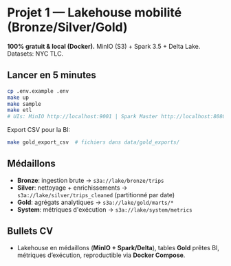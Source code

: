 # Projet 1 — Lakehouse mobilité (Bronze/Silver/Gold)

**100% gratuit & local (Docker).** MinIO (S3) + Spark 3.5 + Delta Lake. Datasets: NYC TLC.

## Lancer en 5 minutes
```bash
cp .env.example .env
make up
make sample
make etl
# UIs: MinIO http://localhost:9001 | Spark Master http://localhost:8080 | Superset http://localhost:8088
```
Export CSV pour la BI:
```bash
make gold_export_csv  # fichiers dans data/gold_exports/
```

## Médaillons
- **Bronze**: ingestion brute → `s3a://lake/bronze/trips`
- **Silver**: nettoyage + enrichissements → `s3a://lake/silver/trips_cleaned` (partitionné par date)
- **Gold**: agrégats analytiques → `s3a://lake/gold/marts/*`
- **System**: métriques d'exécution → `s3a://lake/system/metrics`

## Bullets CV
- Lakehouse en médaillons (**MinIO + Spark/Delta**), tables **Gold** prêtes BI, métriques d’exécution, reproductible via **Docker Compose**.
```

